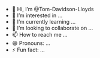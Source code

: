 - 👋 Hi, I’m @Tom-Davidson-Lloyds
- 👀 I’m interested in ...
- 🌱 I’m currently learning ...
- 💞️ I’m looking to collaborate on ...
- 📫 How to reach me ...
- 😄 Pronouns: ...
- ⚡ Fun fact: ...

<!---
Tom-Davidson-Lloyds/Tom-Davidson-Lloyds is a ✨ special ✨ repository because its `README.md` (this file) appears on your GitHub profile.
You can click the Preview link to take a look at your changes.
--->
